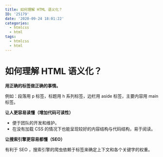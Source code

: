 ```yaml
---
title: 如何理解 HTML 语义化？
ID: '25179'
date: '2020-09-24 18:01:22'
categories:
  - htmlcss
  - html
tags:
  - htmlcss
  - html
---
```


# 如何理解 HTML 语义化？

**用正确的标签做正确的事情。**

例如：段落用 p 标签，标题用 h 系列标签，边栏用 aside 标签，主要内容用 main 标签。

**让人更容易读懂（增加代码可读性）**

- 便于团队的开发和维护。
- 在没有加载 CSS 的情况下也能呈现较好的内容结构与代码结构，易于阅读。

**让搜索引擎更容易都懂（SEO）**

有利于 SEO ，搜索引擎的爬虫依赖于标签来确定上下文和各个关键字的权重。
 
 
 
 
 
 
 
 
 
 
 
 
 
 
 
 
 
 
 
 
 
 
 
 
